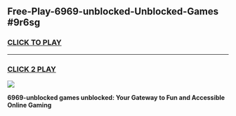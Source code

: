 
## Free-Play-6969-unblocked-Unblocked-Games #9r6sg
<h3>
<a href="https://news.freeplayer.one?title=6969-unblocked&ref=8M">CLICK TO PLAY</a></h3>
<hr>

<h3>
<a href="https://news.freeplayer.one?title=6969-unblocked&ref=8M">CLICK 2 PLAY</a>
  
</h3>

<a href="https://news.freeplayer.one?title=6969-unblocked&ref=8M"><img src="https://clearcache.store/games.png"></a>


**6969-unblocked games unblocked: Your Gateway to Fun and Accessible Online Gaming**
